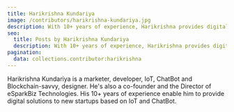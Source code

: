 ```yaml
---
title: Harikrishna Kundariya
image: /contributors/harikrishna-kundariya.jpg
description: With 10+ years of experience, Harikrishna provides digital solutions to new startups based on IoT and ChatBot.
seo:
  title: Posts by Harikrishna Kundariya
  description: With 10+ years of experience, Harikrishna provides digital solutions to new startups based on IoT and ChatBot.
pagination:
  data: collections.contributor:harikrishna
---
```


Harikrishna Kundariya is a marketer, developer, IoT, ChatBot and Blockchain-savvy, designer. He's also a co-founder and the Director of eSparkBiz Technologies. His 10+ years of experience enable him to provide digital solutions to new startups based on IoT and ChatBot.
